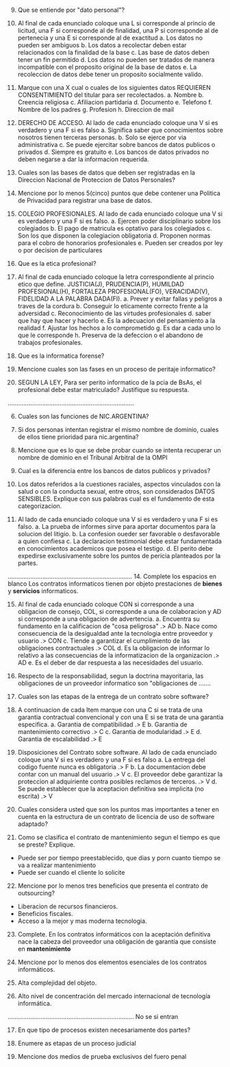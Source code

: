 9. Que se entiende por "dato personal"?
10. Al final de cada enunciado coloque una L si corresponde al princio de
    licitud, una F si corresponde al de finalidad, una P si corresponde al de
    pertenecia y una E si corresponde al de exactitud
  a. Los datos no pueden ser ambiguos
  b. Los datos a recolectar deben estar relacionados con la finalidad de la base
  c. Las base de datos deben tener un fin permitido
  d. Los datos no pueden ser tratados de manera incompatible con el proposito original de la base de datos
  e. La recoleccion de datos debe tener un proposito socialmente valido.
  
11. Marque con una X cual o cuales de los siguientes datos REQUIEREN
    CONSENTIMIENTO del titular para ser recolectados.
  a. Nombre
  b. Creencia religiosa
  c. Afiliacion partidaria
  d. Documento
  e. Telefono
  f. Nombre de los padres
  g. Profesion
  h. Direccion de mail

12. DERECHO DE ACCESO. Al lado de cada enunciado coloque una V si es verdadero
    y una F si es falso
  a. Significa saber que conocimientos sobre nosotros tienen terceras personas.
  b. Solo se ejerce por via administrativa
  c. Se puede ejercitar sobre bancos de datos publicos o privados
  d. Siempre es gratuito
  e. Los bancos de datos privados no deben negarse a dar la informacion
  requerida.

13. Cuales son las bases de datos que deben ser registradas en la Direccion
    Nacional de Proteccion de Datos Personales?

14. Mencione por lo menos 5(cinco) puntos que debe contener una Politica de
    Privacidad para registrar una base de datos.

15. COLEGIO PROFESIONALES. Al lado de cada enunciado coloque una V si es
    verdadero y una F si es falso.
  a. Ejercen poder disciplinario sobre los colegiados
  b. El pago de matricula es optativo para los colegiados
  c. Son los que disponen la colegiacion obligatoria
  d. Proponen normas para el cobro de honorarios profesionales
  e. Pueden ser creados por ley o por decision de particulares

16. Que es la etica profesional?

17. Al final de cada enunciado coloque la letra correspondiente al princio
    etico que define. JUSTICIA(J), PRUDENCIA(P), HUMILDAD PROFESIONAL(H),
    FORTALEZA PROFESIONAL(FO), VERACIDAD(V), FIDELIDAD A LA PALABRA DADA(FI).
  a. Prever y evitar fallas y peligros a traves de la cordura
  b. Conseguir lo eticamente correcto frente a la adversidad
  c. Reconocimiento de las virtudes profesionales
  d. saber que hay que hacer y hacerlo
  e. Es la adecuacion del pensamiento a la realidad
  f. Ajustar los hechos a lo comprometido
  g. Es dar a cada uno lo que le corresponde
  h. Preserva de la defeccion o el abandono de trabajos profesionales.

18. Que es la informatica forense?

19. Mencione cuales son las fases en un proceso de peritaje informatico?

20. SEGUN LA LEY, Para ser perito informatico de la pcia de BsAs, el
    profesional debe estar matriculado? Justifique su respuesta.

.........................................................................

6. Cuales son las funciones de NIC.ARGENTINA?

7. Si dos personas intentan registrar el mismo nombre de dominio, cuales de
   ellos tiene prioridad para nic.argentina?

8. Mencione que es lo que se debe probar cuando se intenta recuperar un nombre
   de dominio en el Tribunal Arbitral de la OMPI

11. Cual es la diferencia entre los bancos de datos publicos y privados?

13. Los datos referidos a la cuestiones raciales, aspectos vinculados con la
    salud o con la conducta sexual, entre otros, son considerados DATOS
    SENSIBLES. Explique con sus palabras cual es el fundamento de esta
    categorizacion.

20. Al lado de cada enunciado coloque una V si es verdadero y una F si es falso.
  a. La prueba de informes sirve para aportar documentos para la solucion del
  litigio.
  b. La confesion oueder ser favorable o desfavorable a quien confiesa
  c. La declaracion testimonial debe estar fundamentada en conocimientos
  academicos que posea el testigo.
  d. El perito debe expedirse exclusivamente sobre los puntos de pericia
  planteados por la partes.

........................................................................
14. Complete los espacios en blanco
Los contratos informaticos tienen por objeto prestaciones de __bienes__ y
__servicios__ informaticos.

15. Al final de cada enunciado coloque CON si corresponde a una obligacion de
    consejo, COL, si corresponde a una de colaboracion y AD si corresponde a
    una obligacion  de advertencia.
  a. Encuentra su fundamento en la calificacion de "cosa peligrosa" .> AD
  b. Nace como consecuencia de la desigualdad ante la tecnologia entre
  proveedor y usuario .> CON
  c. Tiende a garantizar el cumplimiento de las obligaciones contractuales .>
  COL
  d. Es la obligacion de informar lo relativo a las consecuencias de la
  informatizacion de la organizacion .> AD
  e. Es el deber de dar respuesta a las necesidades del usuario.

16. Respecto de la responsabilidad, segun la doctrina mayoritaria, las
    obligaciones de un proveedor informatico son "obligaciones de .......

17. Cuales son las etapas de la entrega de un contrato sobre software?

18. A continuacion de cada Item marque con una C si se trata de una garantia
    contractual convencional y con una E si se trata de una garantia
    especifica.
  a. Garantia de compatibilidad .> E
  b. Garantia de mantenimiento correctivo .> C
  c. Garantia de modularidad .> E
  d. Garantia de escalabilidad .> E

19. Disposiciones del Contrato sobre software. Al lado de cada enunciado
    coloque una V si es verdadero y una F si es falso
  a. La entrega del codigo fuente nunca es obligatoria .> F
  b. La documentacion debe contar con un manual del usuario .> V
  c. El proveedor debe garantizar la proteccion al adquiriente contra posibles
  reclamos de terceros. .> V
  d. Se puede establecer que la aceptacion definitiva sea implicita (no
  escrita) .> V

20. Cuales considera usted que son los puntos mas importantes a tener en cuenta
    en la estructura de un contrato de licencia de uso de software adaptado?

21. Como se clasifica el contrato de mantenimiento segun el tiempo es que se
    preste? Explique.
  - Puede ser por tiempo preestablecido, que dias y porn cuanto tiempo se va a
    realizar mantenimiento
  - Puede ser cuando el cliente lo solicite


22. Mencione por lo menos tres beneficios que presenta el contrato de
    outsourcing?
  - Liberacion de recursos financieros.
  - Beneficios fiscales.
  - Acceso a la mejor y mas moderna tecnologia.

23. Complete. 
En los contratos informáticos con la aceptación definitiva nace la cabeza del
proveedor una obligación de garantía que consiste en __mantenimiento__

24. Mencione por lo menos dos elementos esenciales de los contratos
    informáticos. 
  1. Alta complejidad del objeto. 
  2. Alto nivel de concentración del mercado internacional de tecnología
     informática.

.........................................................................
No se si entran

17. En que tipo de procesos existen necesariamente dos partes?

18. Enumere as etapas de un proceso judicial

19. Mencione dos medios de prueba exclusivos del fuero penal

